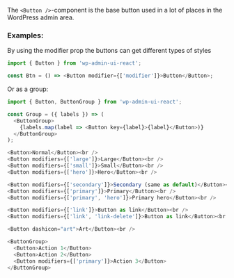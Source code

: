 The `<Button />`-component is the base button used in a lot of places in the
WordPress admin area.

### Examples:

By using the modifier prop the buttons can get different types of styles

```js static
import { Button } from 'wp-admin-ui-react';

const Btn = () => <Button modifier={['modifier']}>Button</Button>;
```

Or as a group:

```js static
import { Button, ButtonGroup } from 'wp-admin-ui-react';

const Group = ({ labels }) => (
  <ButtonGroup>
    {labels.map(label => <Button key={label}>{label}</Button>)}
  </ButtonGroup>
);
```

```js
<Button>Normal</Button><br />
<Button modifiers={['large']}>Large</Button><br />
<Button modifiers={['small']}>Small</Button><br />
<Button modifiers={['hero']}>Hero</Button><br />
```

```js
<Button modifiers={['secondary']}>Secondary (same as default)</Button><br />
<Button modifiers={['primary']}>Primary</Button><br />
<Button modifiers={['primary', 'hero']}>Primary hero</Button><br />
```

```js
<Button modifiers={['link']}>Button as link</Button><br />
<Button modifiers={['link', 'link-delete']}>Button as link</Button><br />
```

```js
<Button dashicon="art">Art</Button><br />
```

```js
<ButtonGroup>
  <Button>Action 1</Button>
  <Button>Action 2</Button>
  <Button modifiers={['primary']}>Action 3</Button>
</ButtonGroup>
```
